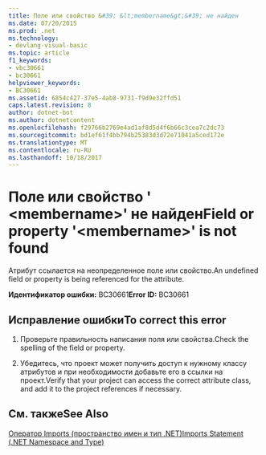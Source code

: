 ```yaml
---
title: Поле или свойство &#39; &lt;membername&gt;&#39; не найден
ms.date: 07/20/2015
ms.prod: .net
ms.technology:
- devlang-visual-basic
ms.topic: article
f1_keywords:
- vbc30661
- bc30661
helpviewer_keywords:
- BC30661
ms.assetid: 6854c427-37e5-4ab8-9731-f9d9e32ffd51
caps.latest.revision: 8
author: dotnet-bot
ms.author: dotnetcontent
ms.openlocfilehash: f29766b2769e4ad1af8d5d4f6b66c3cea7c2dc73
ms.sourcegitcommit: bd1ef61f4bb794b25383d3d72e71041a5ced172e
ms.translationtype: MT
ms.contentlocale: ru-RU
ms.lasthandoff: 10/18/2017
---
```

# <a name="field-or-property-39ltmembernamegt39-is-not-found"></a><span data-ttu-id="63b0d-102">Поле или свойство &#39; &lt;membername&gt;&#39; не найден</span><span class="sxs-lookup"><span data-stu-id="63b0d-102">Field or property &#39;&lt;membername&gt;&#39; is not found</span></span>
<span data-ttu-id="63b0d-103">Атрибут ссылается на неопределенное поле или свойство.</span><span class="sxs-lookup"><span data-stu-id="63b0d-103">An undefined field or property is being referenced for the attribute.</span></span>  
  
 <span data-ttu-id="63b0d-104">**Идентификатор ошибки:** BC30661</span><span class="sxs-lookup"><span data-stu-id="63b0d-104">**Error ID:** BC30661</span></span>  
  
## <a name="to-correct-this-error"></a><span data-ttu-id="63b0d-105">Исправление ошибки</span><span class="sxs-lookup"><span data-stu-id="63b0d-105">To correct this error</span></span>  
  
1.  <span data-ttu-id="63b0d-106">Проверьте правильность написания поля или свойства.</span><span class="sxs-lookup"><span data-stu-id="63b0d-106">Check the spelling of the field or property.</span></span>  
  
2.  <span data-ttu-id="63b0d-107">Убедитесь, что проект может получить доступ к нужному классу атрибутов и при необходимости добавьте его в ссылки на проект.</span><span class="sxs-lookup"><span data-stu-id="63b0d-107">Verify that your project can access the correct attribute class, and add it to the project references if necessary.</span></span>  
  
## <a name="see-also"></a><span data-ttu-id="63b0d-108">См. также</span><span class="sxs-lookup"><span data-stu-id="63b0d-108">See Also</span></span>  
 [<span data-ttu-id="63b0d-109">Оператор Imports (пространство имен и тип .NET)</span><span class="sxs-lookup"><span data-stu-id="63b0d-109">Imports Statement (.NET Namespace and Type)</span></span>](../../visual-basic/language-reference/statements/imports-statement-net-namespace-and-type.md)
